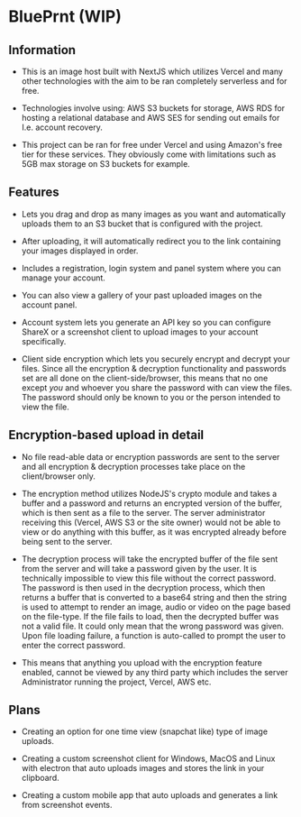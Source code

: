 # BluePrnt (WIP)


## Information

- This is an image host built with NextJS which utilizes Vercel and many other technologies with the aim to be ran completely serverless and for free.  

- Technologies involve using: AWS S3 buckets for storage, AWS RDS for hosting a relational database and AWS SES for sending out emails for I.e. account recovery.

- This project can be ran for free under Vercel and using Amazon's free tier for these services. They obviously come with limitations such as 5GB max storage on S3 buckets for example.  


## Features

- Lets you drag and drop as many images as you want and automatically uploads them to an S3 bucket that is configured with the project.

- After uploading, it will automatically redirect you to the link containing your images displayed in order. 

- Includes a registration, login system and panel system where you can manage your account.

- You can also view a gallery of your past uploaded images on the account panel.

- Account system lets you generate an API key so you can configure ShareX or a screenshot client to upload images to your account specifically.

- Client side encryption which lets you securely encrypt and decrypt your files. Since all the encryption & decryption functionality and passwords set are all done on the client-side/browser, this means that no one except *you* and whoever you share the password with can view the files. The password should only be known to you or the person intended to view the file.

## Encryption-based upload in detail 

- No file read-able data or encryption passwords are sent to the server and all encryption & decryption processes take place on the client/browser only.

-  The encryption method utilizes NodeJS's crypto module and takes a buffer and a password and returns an encrypted version of the buffer, which is then sent as a file to the server. The server administrator receiving this (Vercel, AWS S3 or the site owner) would not be able to view or do anything with this buffer, as it was encrypted already before being sent to the server.

- The decryption process will take the encrypted buffer of the file sent from the server and will take a password given by the user. It is technically impossible to view this file without the correct password. The password is then used in the decryption process, which then returns a buffer that is converted to a base64 string and then the string is used to attempt to render an image, audio or video on the page based on the file-type. If the file fails to load, then the decrypted buffer was not a valid file. It could only mean that the wrong password was given. Upon file loading failure, a function is auto-called to prompt the user to enter the correct password.

- This means that anything you upload with the encryption feature enabled, cannot be viewed by any third party which includes the server Administrator running the project, Vercel, AWS etc.

## Plans

- Creating an option for one time view (snapchat like) type of image uploads.

- Creating a custom screenshot client for Windows, MacOS and Linux with electron that auto uploads images and stores the link in your clipboard.

- Creating a custom mobile app that auto uploads and generates a link from screenshot events.
